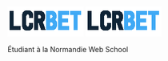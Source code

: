 
![Cover](https://github.com/Liamcr21/Liamcr21/blob/main/logo_white.png)
![Cover](https://github.com/Liamcr21/Liamcr21/blob/main/logo_white.png)


Étudiant à la Normandie Web School 


